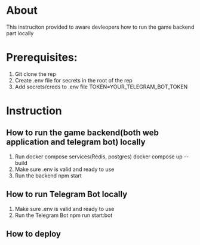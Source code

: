 # About
This instruciton provided to aware devleopers how to run the game backend part locally

# Prerequisites:

1. Git clone the rep
2. Create .env file for secrets in the root of the rep
3. Add secrets/creds to .env file
TOKEN=YOUR_TELEGRAM_BOT_TOKEN


# Instruction
## How to run the game backend(both web application and telegram bot) locally
1. Run docker compose services(Redis, postgres)
docker compose up --build
2. Make sure .env is valid and ready to use
3. Run the backend
npm start

## How to run Telegram Bot locally
1. Make sure .env is valid and ready to use
2. Run the Telegram Bot
npm run start:bot


## How to deploy
